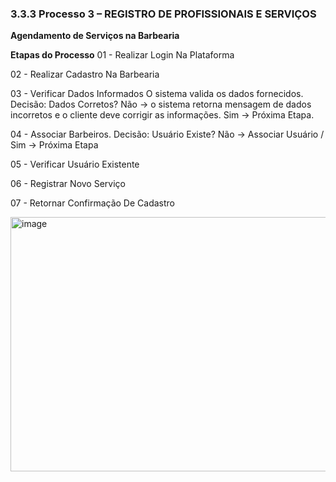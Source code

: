### 3.3.3 Processo 3 – REGISTRO DE PROFISSIONAIS E SERVIÇOS

**Agendamento de Serviços na Barbearia**

**Etapas do Processo**
01 - Realizar Login Na Plataforma

02 - Realizar Cadastro Na Barbearia 

03 - Verificar Dados Informados O sistema valida os dados fornecidos. Decisão: Dados Corretos? Não → o sistema retorna mensagem de dados incorretos e o cliente deve corrigir as informações. Sim → Próxima Etapa.

04 - Associar Barbeiros. Decisão: Usuário Existe? Não → Associar Usuário / Sim → Próxima Etapa

05 - Verificar Usuário Existente

06 - Registrar Novo Serviço

07 - Retornar Confirmação De Cadastro


<img width="1451" height="407" alt="image" src="https://github.com/user-attachments/assets/65dd7538-14ca-49d7-a39b-2df2fd2ab8b9" />

